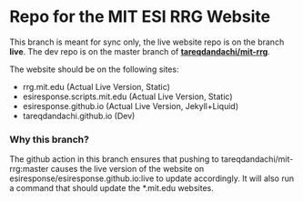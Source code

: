# Repo for the MIT ESI RRG Website

This branch is meant for sync only, the live website
repo is on the branch **live**. The dev repo is on
the master branch of [**tareqdandachi/mit-rrg**](https://github.com/tareqdandachi/mit-rrg).

The website should be on the following sites:

 - rrg.mit.edu (Actual Live Version, Static)
 - esiresponse.scripts.mit.edu (Actual Live Version, Static)
 - esiresponse.github.io (Actual Live Version, Jekyll+Liquid)
 - tareqdandachi.github.io (Dev)

### Why this branch?

The github action in this branch ensures that pushing to tareqdandachi/mit-rrg:master
causes the live version of the website on esiresponse/esiresponse.github.io:live to update
accordingly. It will also run a command that should update the *.mit.edu websites.
